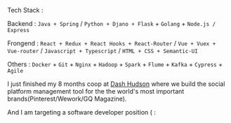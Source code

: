 Tech Stack : 

Backend : `Java + Spring` / `Python + Djano + Flask` + `Golang` + `Node.js / Express`

Frongend : `React + Redux + React Hooks + React-Router` / `Vue + Vuex + Vue-router` / `Javascript + Typescript` / `HTML + CSS + Semantic-UI`

Others : `Docker` + `Git` + `Nginx` + `Hadoop` + `Spark` + `Flume` + `Kafka` + `Cypress` + `Agile`

I just finished my 8 months coop at [Dash Hudson](https://dashhudson.com/) where we build the social platform management tool for the the world's most important brands(Pinterest/Wework/GQ Magazine).

And I am targeting a software developer position ( : 

